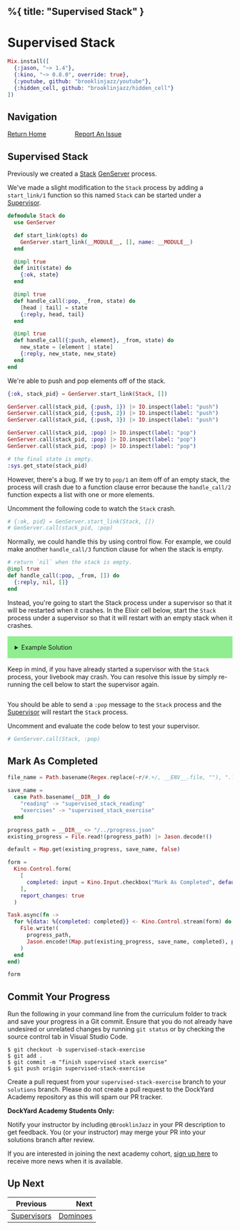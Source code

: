 %{
  title: "Supervised Stack"
}
---
# Supervised Stack

```elixir
Mix.install([
  {:jason, "~> 1.4"},
  {:kino, "~> 0.8.0", override: true},
  {:youtube, github: "brooklinjazz/youtube"},
  {:hidden_cell, github: "brooklinjazz/hidden_cell"}
])
```

## Navigation

[Return Home](../start.livemd)<span style="padding: 0 30px"></span>
[Report An Issue](https://github.com/DockYard-Academy/beta_curriculum/issues/new?assignees=&labels=&template=issue.md&title=)

## Supervised Stack

Previously we created a [Stack](./stack_server.livemd) [GenServer](https://hexdocs.pm/elixir/GenServer.html) process.

We've made a slight modification to the `Stack` process by adding a `start_link/1` function so this named `Stack` can be started under a [Supervisor](https://hexdocs.pm/elixir/Supervisor.html).

```elixir
defmodule Stack do
  use GenServer

  def start_link(opts) do
    GenServer.start_link(__MODULE__, [], name: __MODULE__)
  end

  @impl true
  def init(state) do
    {:ok, state}
  end

  @impl true
  def handle_call(:pop, _from, state) do
    [head | tail] = state
    {:reply, head, tail}
  end

  @impl true
  def handle_call({:push, element}, _from, state) do
    new_state = [element | state]
    {:reply, new_state, new_state}
  end
end
```

We're able to push and pop elements off of the stack.

```elixir
{:ok, stack_pid} = GenServer.start_link(Stack, [])

GenServer.call(stack_pid, {:push, 1}) |> IO.inspect(label: "push")
GenServer.call(stack_pid, {:push, 2}) |> IO.inspect(label: "push")
GenServer.call(stack_pid, {:push, 3}) |> IO.inspect(label: "push")

GenServer.call(stack_pid, :pop) |> IO.inspect(label: "pop")
GenServer.call(stack_pid, :pop) |> IO.inspect(label: "pop")
GenServer.call(stack_pid, :pop) |> IO.inspect(label: "pop")

# the final state is empty.
:sys.get_state(stack_pid)
```

However, there's a bug. If we try to `pop/1` an item off of an empty stack, the process
will crash due to a function clause error because the `handle_call/2` function expects a list with one or more elements.

Uncomment the following code to watch the `Stack` crash.

```elixir
# {:ok, pid} = GenServer.start_link(Stack, [])
# GenServer.call(stack_pid, :pop)
```

Normally, we could handle this by using control flow. For example, we could make another `handle_call/3` function clause for when the stack is empty.

<!-- livebook:{"force_markdown":true} -->

```elixir
# return `nil` when the stack is empty.
@impl true
def handle_call(:pop, _from, []) do
  {:reply, nil, []}
end
```

Instead, you're going to start the Stack process under a supervisor so that it will be restarted when it crashes. In the Elixir cell below, start the `Stack` process under a supervisor so that it will restart with an empty stack when it crashes.

<details style="background-color: lightgreen; padding: 1rem; margin: 1rem 0;">
<summary>Example Solution</summary>

```elixir
children = [
  {Stack, []}
]

{:ok, supervisor_pid} = Supervisor.start_link(children, strategy: :one_for_one)
```

</details>

Keep in mind, if you have already started a supervisor with the `Stack` process, your livebook may crash. You can resolve this issue by simply re-running the cell below to start the supervisor again.

```elixir

```

You should be able to send a `:pop` message to the `Stack` process and the [Supervisor](https://hexdocs.pm/elixir/Supervisor.html) will restart the `Stack` process.

Uncomment and evaluate the code below to test your supervisor.

```elixir
# GenServer.call(Stack, :pop)
```

## Mark As Completed

<!-- livebook:{"attrs":{"source":"file_name = Path.basename(Regex.replace(~r/#.+/, __ENV__.file, \"\"), \".livemd\")\n\nsave_name =\n  case Path.basename(__DIR__) do\n    \"reading\" -> \"supervised_stack_reading\"\n    \"exercises\" -> \"supervised_stack_exercise\"\n  end\n\nprogress_path = __DIR__ <> \"/../progress.json\"\nexisting_progress = File.read!(progress_path) |> Jason.decode!()\n\ndefault = Map.get(existing_progress, save_name, false)\n\nform =\n  Kino.Control.form(\n    [\n      completed: input = Kino.Input.checkbox(\"Mark As Completed\", default: default)\n    ],\n    report_changes: true\n  )\n\nTask.async(fn ->\n  for %{data: %{completed: completed}} <- Kino.Control.stream(form) do\n    File.write!(\n      progress_path,\n      Jason.encode!(Map.put(existing_progress, save_name, completed), pretty: true)\n    )\n  end\nend)\n\nform","title":"Track Your Progress"},"chunks":null,"kind":"Elixir.HiddenCell","livebook_object":"smart_cell"} -->

```elixir
file_name = Path.basename(Regex.replace(~r/#.+/, __ENV__.file, ""), ".livemd")

save_name =
  case Path.basename(__DIR__) do
    "reading" -> "supervised_stack_reading"
    "exercises" -> "supervised_stack_exercise"
  end

progress_path = __DIR__ <> "/../progress.json"
existing_progress = File.read!(progress_path) |> Jason.decode!()

default = Map.get(existing_progress, save_name, false)

form =
  Kino.Control.form(
    [
      completed: input = Kino.Input.checkbox("Mark As Completed", default: default)
    ],
    report_changes: true
  )

Task.async(fn ->
  for %{data: %{completed: completed}} <- Kino.Control.stream(form) do
    File.write!(
      progress_path,
      Jason.encode!(Map.put(existing_progress, save_name, completed), pretty: true)
    )
  end
end)

form
```

## Commit Your Progress

Run the following in your command line from the curriculum folder to track and save your progress in a Git commit.
Ensure that you do not already have undesired or unrelated changes by running `git status` or by checking the source control tab in Visual Studio Code.

```
$ git checkout -b supervised-stack-exercise
$ git add .
$ git commit -m "finish supervised stack exercise"
$ git push origin supervised-stack-exercise
```

Create a pull request from your `supervised-stack-exercise` branch to your `solutions` branch.
Please do not create a pull request to the DockYard Academy repository as this will spam our PR tracker.

**DockYard Academy Students Only:**

Notify your instructor by including `@BrooklinJazz` in your PR description to get feedback.
You (or your instructor) may merge your PR into your solutions branch after review.

If you are interested in joining the next academy cohort, [sign up here](https://academy.dockyard.com/) to receive more news when it is available.

## Up Next

| Previous                                     | Next                                     |
| -------------------------------------------- | ---------------------------------------: |
| [Supervisors](../reading/supervisors.livemd) | [Dominoes](../exercises/dominoes.livemd) |

